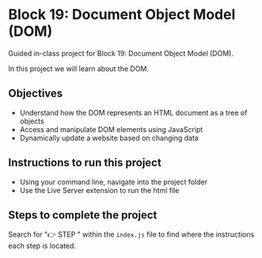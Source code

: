 # Block 19: Document Object Model (DOM)

Guided in-class project for Block 19: Document Object Model (DOM).

In this project we will learn about the DOM.

## Objectives

- Understand how the DOM represents an HTML document as a tree of objects
- Access and manipulate DOM elements using JavaScript
- Dynamically update a website based on changing data

## Instructions to run this project

- Using your command line, navigate into the project folder
- Use the Live Server extension to run the html file

## Steps to complete the project

Search for "👉 STEP " within the `index.js` file to find where the instructions each step is located.
